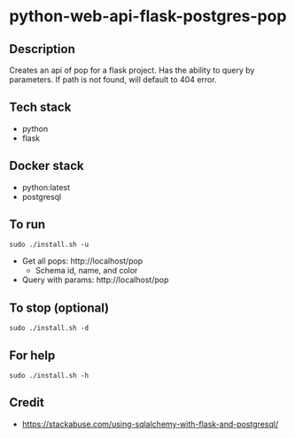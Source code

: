 # python-web-api-flask-postgres-pop

## Description
Creates an api of pop for a flask project.
Has the ability to query by parameters.
If path is not found, will default to 404 error.

## Tech stack
- python
- flask

## Docker stack
- python:latest
- postgresql

## To run
`sudo ./install.sh -u`
- Get all pops: http://localhost/pop
  - Schema id, name, and color
- Query with params: http://localhost/pop <id>

## To stop (optional)
`sudo ./install.sh -d`

## For help
`sudo ./install.sh -h`

## Credit
- https://stackabuse.com/using-sqlalchemy-with-flask-and-postgresql/
